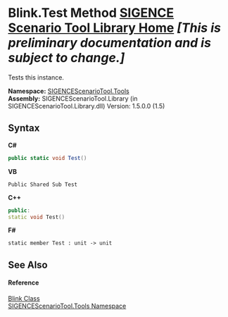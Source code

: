 # Blink.Test Method <a href="https://github.com/ObiWanLansi/SIGENCE-Scenario-Tool">SIGENCE Scenario Tool Library Home</a> _**\[This is preliminary documentation and is subject to change.\]**_

Tests this instance.

**Namespace:**&nbsp;<a href="ed07aae6-c2f9-b6d8-effe-51b38a92d007.md">SIGENCEScenarioTool.Tools</a><br />**Assembly:**&nbsp;SIGENCEScenarioTool.Library (in SIGENCEScenarioTool.Library.dll) Version: 1.5.0.0 (1.5)

## Syntax

**C#**<br />
``` C#
public static void Test()
```

**VB**<br />
``` VB
Public Shared Sub Test
```

**C++**<br />
``` C++
public:
static void Test()
```

**F#**<br />
``` F#
static member Test : unit -> unit 

```


## See Also


#### Reference
<a href="fb5fc065-f60c-814c-0f29-c42e943d6c4e.md">Blink Class</a><br /><a href="ed07aae6-c2f9-b6d8-effe-51b38a92d007.md">SIGENCEScenarioTool.Tools Namespace</a><br />